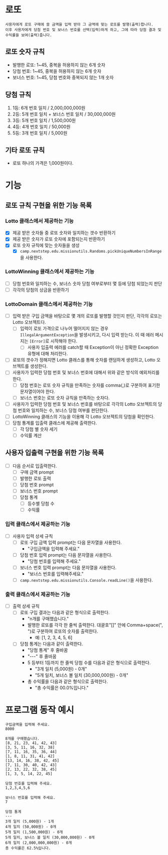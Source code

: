 
# 로또

    사용자에게 로또 구매에 쓸 금액을 입력 받아 그 금액에 맞는 로또를 발행(출력)합니다.
    이후 사용자에게 당첨 번호 및 보너스 번호를 선택(입력)하게 하고, 그에 따라 당첨 결과 및 수익률을 보여(출력)줍니다. 

## 로또 숫자 규칙
- 발행한 로또: 1~45, 중복을 허용하지 않는 6개 숫자
- 당첨 번호: 1~45, 중복을 허용하지 않는 6개 숫자
- 보너스 번호: 1~45, 당첨 번호와 중복되지 않는 1개 숫자

## 당첨 규칙
1. 1등: 6개 번호 일치 / 2,000,000,000원
2. 2등: 5개 번호 일치 + 보너스 번호 일치 / 30,000,000원
3. 3등: 5개 번호 일치 / 1,500,000원
4. 4등: 4개 번호 일치 / 50,000원
5. 5등: 3개 번호 일치 / 5,000원

## 기타 로또 규칙
- 로또 하나의 가격은 1,000원이다.

# 기능

## 로또 규칙 구현을 위한 기능 목록

### Lotto 클래스에서 제공하는 기능
- [x] 제공 받은 숫자들 중 로또 숫자와 일치하는 갯수 반환하기
- [x] 제공 받은 숫자가 로또 숫자에 포함되는지 반환하기
- [x] 로또 숫자 규칙에 맞는 숫자들을 생성
  - [x] `camp.nextstep.edu.missionutils.Randoms.pickUniqueNumbersInRange`을 사용한다.

### LottoWinning 클래스에서 제공하는 기능
- [ ] 당첨 번호와 일치하는 수, 보너스 숫자 당첨 여부로부터 몇 등에 당첨 되었는지 판단 
- [ ] 각각의 당첨의 상금을 반환하기

### LottoDomain 클래스에서 제공하는 기능
- [ ] 입력 받은 구입 금액을 바탕으로 몇 개의 로또를 발행할 것인지 판단, 각각의 로또는 Lotto 오브젝트다.
  - [ ] 입력이 로또 가격으로 나누어 떨어지지 않는 경우 `IllegalArgumentException`을 발생시키고, 다시 입력 받는다.
이 때 에러 메시지는 `[Error]`로 시작해야 한다.
    - [ ] 사용자 입출력 에러를 catch할 때 Exception이 아닌 정확한 Exception 유형에 대해 처리한다.
- [ ] 로또의 갯수가 정해지면 Lotto 클래스를 통해 숫자를 랜덤하게 생성하고, Lotto 오브젝트를 생성한다.
- [ ] 사용자가 입력한 당첨 번호 및 보너스 번호에 대해서 위와 같은 방식의 예외처리를 한다.
  - [ ] 당첨 번호는 로또 숫자 규칙을 만족하는 숫자를 comma(,)로 구분하여 표기한 문자열이어야 한다.
  - [ ] 보너스 번호는 로또 숫자 규칙을 만족하는 숫자다.
- [ ] 사용자가 입력한 당첨 번호 및 보너스 번호를 바탕으로 각각의 Lotto 오브젝트의 당첨 번호와 일치하는 수, 보너스 당첨 여부를 판단한다.
- [ ] LottoWinning 클래스의 기능을 이용해 각 Lotto 오브젝트의 당첨을 확인한다.
- [ ] 당첨 통계를 입출력 클래스에 제공해 출력한다.
  - [ ] 각 당첨 별 숫자 세기
  - [ ] 수익률 계산

## 사용자 입출력 구현을 위한 기능 목록
- [ ] 다음 순서로 입출력한다.
  - [ ] 구매 금액 prompt
  - [ ] 발행한 로또 출력
  - [ ] 당첨 번호 prompt
  - [ ] 보너스 번호 prompt
  - [ ] 당첨 통계
    - [ ] 등수별 당첨 수
    - [ ] 수익률

### 입력 클래스에서 제공하는 기능
- [ ] 사용자 입력 상세 규칙
  - [ ] 로또 구입 금액 입력 prompt는 다음 문자열을 사용한다.
    - "구입금액을 입력해 주세요."
  - [ ] 당첨 번호 입력 prompt는 다음 문자열을 사용한다.
    - "당첨 번호를 입력해 주세요."
  - [ ] 보너스 번호 입력 prompt는 다음 문자열을 사용한다.
    - "보너스 번호를 입력해주세요."
  - [ ] `camp.nextstep.edu.missionutils.Console.readLine()`을 사용한다.

### 출력 클래스에서 제공하는 기능
- [ ] 출력 상세 규칙
  - [ ] 로또 구입 결과는 다음과 같은 형식으로 출력한다.
    - "n개를 구매했습니다."
    - 발행한 로또를 각각 한 줄씩 출력한다. 대괄호"[]" 안에 Comma+space(", ")로 구분하여 로또의 숫자를 출력한다.
      - 예: [1, 2, 3, 4, 5, 6]
  - [ ] 당첨 통계는 다음과 같이 출력한다.
    - "당첨 통계" 후 줄바꿈
    - "---" 후 줄바꿈
    - 5 등부터 1등까지 한 줄씩 당첨 수를 다음과 같은 형식으로 출력한다.
      - "3개 일치 (5,000원) - 0개"
      - "5개 일치, 보너스 볼 일치 (30,000,000원) - 0개"
    - 총 수익률을 다음과 같은 형식으로 출력한다.
      - "총 수익률은 00.0%입니다."

# 프로그램 동작 예시
```
구입금액을 입력해 주세요.
8000

8개를 구매했습니다.
[8, 21, 23, 41, 42, 43] 
[3, 5, 11, 16, 32, 38] 
[7, 11, 16, 35, 36, 44] 
[1, 8, 11, 31, 41, 42] 
[13, 14, 16, 38, 42, 45] 
[7, 11, 30, 40, 42, 43] 
[2, 13, 22, 32, 38, 45] 
[1, 3, 5, 14, 22, 45]

당첨 번호를 입력해 주세요.
1,2,3,4,5,6

보너스 번호를 입력해 주세요.
7

당첨 통계
---
3개 일치 (5,000원) - 1개
4개 일치 (50,000원) - 0개
5개 일치 (1,500,000원) - 0개
5개 일치, 보너스 볼 일치 (30,000,000원) - 0개
6개 일치 (2,000,000,000원) - 0개
총 수익률은 62.5%입니다.
```
